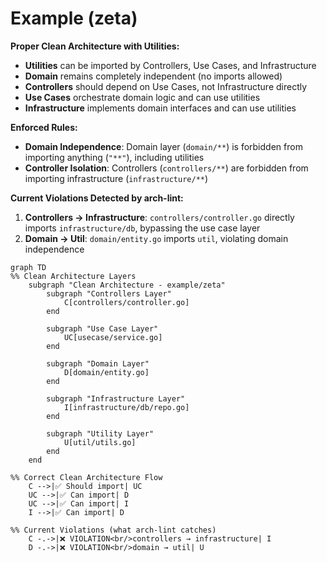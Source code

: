 # Example (zeta)

**Proper Clean Architecture with Utilities:**
- **Utilities** can be imported by Controllers, Use Cases, and Infrastructure
- **Domain** remains completely independent (no imports allowed)
- **Controllers** should depend on Use Cases, not Infrastructure directly
- **Use Cases** orchestrate domain logic and can use utilities
- **Infrastructure** implements domain interfaces and can use utilities

**Enforced Rules:**
- **Domain Independence**: Domain layer (`domain/**`) is forbidden from importing anything (`"**"`), including utilities
- **Controller Isolation**: Controllers (`controllers/**`) are forbidden from importing infrastructure (`infrastructure/**`)

**Current Violations Detected by arch-lint:**
1. **Controllers → Infrastructure**: `controllers/controller.go` directly imports `infrastructure/db`, bypassing the use case layer
2. **Domain → Util**: `domain/entity.go` imports `util`, violating domain independence


```mermaid
graph TD
%% Clean Architecture Layers
    subgraph "Clean Architecture - example/zeta"
        subgraph "Controllers Layer"
            C[controllers/controller.go]
        end

        subgraph "Use Case Layer"
            UC[usecase/service.go]
        end

        subgraph "Domain Layer"
            D[domain/entity.go]
        end

        subgraph "Infrastructure Layer"
            I[infrastructure/db/repo.go]
        end

        subgraph "Utility Layer"
            U[util/utils.go]
        end
    end

%% Correct Clean Architecture Flow
    C -->|✅ Should import| UC
    UC -->|✅ Can import| D
    UC -->|✅ Can import| I
    I -->|✅ Can import| D

%% Current Violations (what arch-lint catches)
    C -.->|❌ VIOLATION<br/>controllers → infrastructure| I
    D -.->|❌ VIOLATION<br/>domain → util| U


```